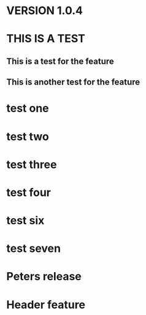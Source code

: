 # VERSION 1.0.4

# THIS IS A TEST

## This is a test for the feature

## This is another test for the feature

# test one

# test two

# test three

# test four

# test six

# test seven

# Peters release

# Header feature
